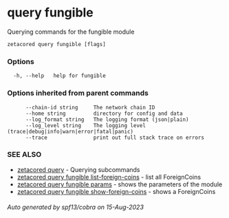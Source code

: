 # query fungible

Querying commands for the fungible module

```
zetacored query fungible [flags]
```

### Options

```
  -h, --help   help for fungible
```

### Options inherited from parent commands

```
      --chain-id string     The network chain ID
      --home string         directory for config and data 
      --log_format string   The logging format (json|plain) 
      --log_level string    The logging level (trace|debug|info|warn|error|fatal|panic) 
      --trace               print out full stack trace on errors
```

### SEE ALSO

* [zetacored query](zetacored_query.md)	 - Querying subcommands
* [zetacored query fungible list-foreign-coins](zetacored_query_fungible_list-foreign-coins.md)	 - list all ForeignCoins
* [zetacored query fungible params](zetacored_query_fungible_params.md)	 - shows the parameters of the module
* [zetacored query fungible show-foreign-coins](zetacored_query_fungible_show-foreign-coins.md)	 - shows a ForeignCoins

###### Auto generated by spf13/cobra on 15-Aug-2023
